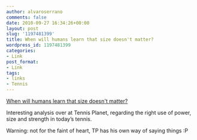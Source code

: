 ```yaml
---
author: alvaroserrano
comments: false
date: 2010-09-27 16:34:26+00:00
layout: post
slug: '1197481399'
title: When will humans learn that size doesn't matter?
wordpress_id: 1197481399
categories:
- Link
post_format:
- Link
tags:
- links
- Tennis
---
```


[When will humans learn that size doesn't matter?](http://tennisplanet.wordpress.com/2010/09/26/when-will-humans-learn-that-size-doesnt-matter/)

Interesting analysis over at Tennis Planet, regarding the right use of power, size and strength in today’s tennis.

Warning: not for the faint of heart, TP has his own way of saying things :P

